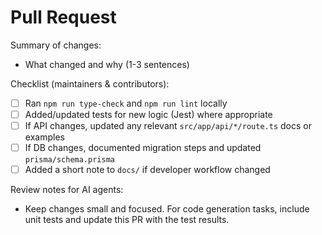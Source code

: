 <!-- Simple PR template for maintainers and contributors -->

# Pull Request

Summary of changes:

- What changed and why (1-3 sentences)

Checklist (maintainers & contributors):

- [ ] Ran `npm run type-check` and `npm run lint` locally
- [ ] Added/updated tests for new logic (Jest) where appropriate
- [ ] If API changes, updated any relevant `src/app/api/*/route.ts` docs or examples
- [ ] If DB changes, documented migration steps and updated `prisma/schema.prisma`
- [ ] Added a short note to `docs/` if developer workflow changed

Review notes for AI agents:

- Keep changes small and focused. For code generation tasks, include unit tests and update this PR with the test results.
